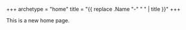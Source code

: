 +++ 
archetype = "home" 
title = "{{ replace .Name "-" " " | title }}" 
+++

This is a new home page.